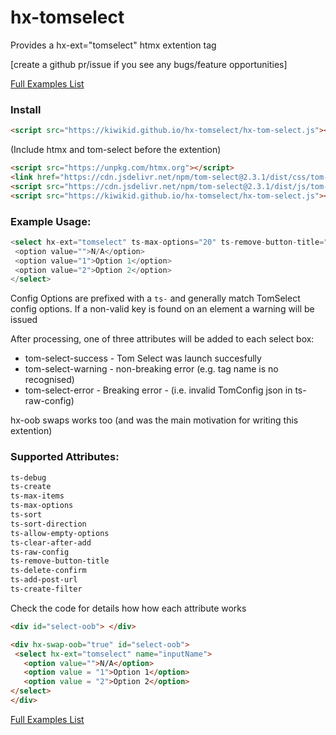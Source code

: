 # hx-tomselect

Provides a hx-ext="tomselect" htmx extention tag

[create a github pr/issue if you see any bugs/feature opportunities]


<a href="https://kiwikid.github.io/hx-tomselect/">Full Examples List</a>

### Install
```html
<script src="https://kiwikid.github.io/hx-tomselect/hx-tom-select.js"></script>
```


(Include htmx and tom-select before the extention)
```html
<script src="https://unpkg.com/htmx.org"></script>
<link href="https://cdn.jsdelivr.net/npm/tom-select@2.3.1/dist/css/tom-select.css" rel="stylesheet"/>
<script src="https://cdn.jsdelivr.net/npm/tom-select@2.3.1/dist/js/tom-select.complete.min.js"></script>
<script src="https://kiwikid.github.io/hx-tomselect/hx-tom-select.js"></script>
```



### Example Usage:
```go
<select hx-ext="tomselect" ts-max-options="20" ts-remove-button-title="Remove this player" multiple>
 <option value="">N/A</option>
 <option value="1">Option 1</option>
 <option value="2">Option 2</option>
</select>
```

Config Options are prefixed with a `ts-` and generally match TomSelect config options. If a non-valid key is found on an element a warning will be issued

After processing, one of three attributes will be added to each select box:

- tom-select-success - Tom Select was launch succesfully
- tom-select-warning - non-breaking error (e.g. tag name is no recognised)
- tom-select-error - Breaking error - (i.e. invalid TomConfig json in ts-raw-config)

hx-oob swaps works too (and was the main motivation for writing this extention)

### Supported Attributes:
```html
ts-debug
ts-create
ts-max-items
ts-max-options
ts-sort
ts-sort-direction
ts-allow-empty-options
ts-clear-after-add
ts-raw-config
ts-remove-button-title
ts-delete-confirm
ts-add-post-url
ts-create-filter
```

Check the code for details how how each attribute works

```html
<div id="select-oob"> </div>
```

```html
<div hx-swap-oob="true" id="select-oob"> 
 <select hx-ext="tomselect" name="inputName">
   <option value="">N/A</option>
   <option value = "1">Option 1</option>
   <option value = "2">Option 2</option>
</select>
</div>
```



<a href="https://kiwikid.github.io/hx-tomselect/">Full Examples List</a>
